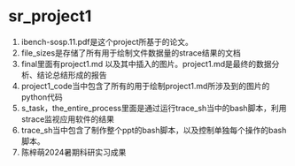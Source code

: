 # sr_project1
1. ibench-sosp.11.pdf是这个project所基于的论文。
2. file_sizes是存储了所有用于绘制文件数据量的strace结果的文档
3. final里面有project1.md 以及其中插入的图片。project1.md是最终的数据分析、结论总结形成的报告
4. project1_code当中包含了所有的用于绘制project1.md所涉及到的图片的python代码
5. s_task，the_entire_process里面是通过运行trace_sh当中的bash脚本，利用strace监视应用软件的结果
6. trace_sh当中包含了制作整个ppt的bash脚本，以及控制单独每个操作的bash脚本。
7. 陈梓萌2024暑期科研实习成果
